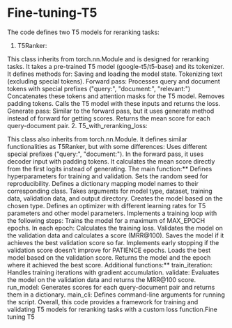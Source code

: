 # Fine-tuning-T5
The code defines two T5 models for reranking tasks:
1. T5Ranker:

This class inherits from torch.nn.Module and is designed for reranking tasks.
It takes a pre-trained T5 model (google-t5/t5-base) and its tokenizer.
It defines methods for:
Saving and loading the model state.
Tokenizing text (excluding special tokens).
Forward pass:
Processes query and document tokens with special prefixes ("query:", "document:", "relevant:")
Concatenates these tokens and attention masks for the T5 model.
Removes padding tokens.
Calls the T5 model with these inputs and returns the loss.
Generate pass:
Similar to the forward pass, but it uses generate method instead of forward for getting scores.
Returns the mean score for each query-document pair.
2. T5_with_reranking_loss:

This class also inherits from torch.nn.Module.
It defines similar functionalities as T5Ranker, but with some differences:
Uses different special prefixes ("query:", "document:").
In the forward pass, it uses decoder input with padding tokens.
It calculates the mean score directly from the first logits instead of generating.
The main function:**
Defines hyperparameters for training and validation.
Sets the random seed for reproducibility.
Defines a dictionary mapping model names to their corresponding class.
Takes arguments for model type, dataset, training data, validation data, and output directory.
Creates the model based on the chosen type.
Defines an optimizer with different learning rates for T5 parameters and other model parameters.
Implements a training loop with the following steps:
Trains the model for a maximum of MAX_EPOCH epochs.
In each epoch:
Calculates the training loss.
Validates the model on the validation data and calculates a score (MRR@100).
Saves the model if it achieves the best validation score so far.
Implements early stopping if the validation score doesn't improve for PATIENCE epochs.
Loads the best model based on the validation score.
Returns the model and the epoch where it achieved the best score.
Additional functions:**
train_iteration: Handles training iterations with gradient accumulation.
validate: Evaluates the model on the validation data and returns the MRR@100 score.
run_model: Generates scores for each query-document pair and returns them in a dictionary.
main_cli: Defines command-line arguments for running the script.
Overall, this code provides a framework for training and validating T5 models for reranking tasks with a custom loss function.Fine tuning T5
